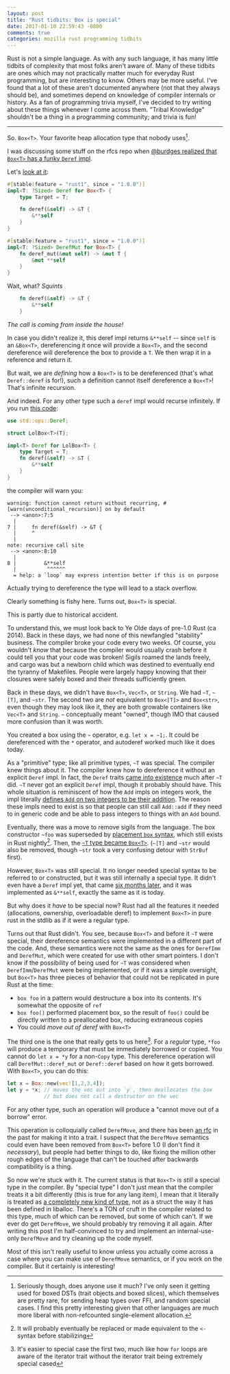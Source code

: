```yaml
---
layout: post
title: "Rust tidbits: Box is special"
date: 2017-01-10 22:59:43 -0800
comments: true
categories: mozilla rust programming tidbits
---
```


Rust is not a simple language. As with any such language, it has many little tidbits of complexity
that most folks aren't aware of. Many of these tidbits are ones which may not practically matter
much for everyday Rust programming, but are interesting to know. Others may be more useful. I've
found that a lot of these aren't documented anywhere (not that they always should be), and sometimes
depend on knowledge of compiler internals or history. As a fan of programming trivia myself, I've
decided to try writing about these things whenever I come across them. "Tribal Knowledge" shouldn't
be a thing in a programming community; and trivia is fun!


----------

So. `Box<T>`. Your favorite heap allocation type that nobody uses[^1].

I was discussing some stuff on the rfcs repo when
[@burdges realized that `Box<T>` has a funky `Deref` impl][rfcs-impl].

Let's [look at it][deref-impl]:

```rust
#[stable(feature = "rust1", since = "1.0.0")]
impl<T: ?Sized> Deref for Box<T> {
    type Target = T;

    fn deref(&self) -> &T {
        &**self
    }
}

#[stable(feature = "rust1", since = "1.0.0")]
impl<T: ?Sized> DerefMut for Box<T> {
    fn deref_mut(&mut self) -> &mut T {
        &mut **self
    }
}
```

Wait, what? _Squints_

```rust
    fn deref(&self) -> &T {
        &**self
    }
```

_The call is coming from inside the house!_


 [rfcs-impl]: https://github.com/rust-lang/rfcs/issues/1850#issuecomment-271766300
 [deref-impl]: https://github.com/rust-lang/rust/blob/e4fee525e04838dabc82beed5ae1a06051be53fd/src/liballoc/boxed.rs#L502
 [^1]: Seriously though, does anyone use it much? I've only seen it getting used for boxed DSTs (trait objects and boxed slices), which themselves are pretty rare, for sending heap types over FFI, and random special cases. I find this pretty interesting given that other languages are much more liberal with non-refcounted single-element allocation.


In case you didn't realize it, this deref impl returns `&**self` -- since `self`
is an `&Box<T>`, dereferencing it once will provide a `Box<T>`, and the second dereference
will dereference the box to provide a `T`. We then wrap it in a reference and return it.

But wait, we are _defining_ how a `Box<T>` is to be dereferenced (that's what `Deref::deref` is
for!), such a definition cannot itself dereference a `Box<T>`! That's infinite recursion.


And indeed. For any other type such a `deref` impl would recurse infinitely. If you run
[this code][lolbox]:

```rust
use std::ops::Deref;

struct LolBox<T>(T);

impl<T> Deref for LolBox<T> {
    type Target = T;
    fn deref(&self) -> &T {
        &**self
    }
}
```

 [lolbox]: https://play.rust-lang.org/?gist=9c8a02336c6816e57c83de39c103ca06&version=stable&backtrace=0

the compiler will warn you:

```text
warning: function cannot return without recurring, #[warn(unconditional_recursion)] on by default
 --> <anon>:7:5
  |
7 |     fn deref(&self) -> &T {
  |     ^
  |
note: recursive call site
 --> <anon>:8:10
  |
8 |         &**self
  |          ^^^^^^
  = help: a `loop` may express intention better if this is on purpose
```

Actually trying to dereference the type will lead to a stack overflow.

Clearly something is fishy here. Turns out, `Box<T>` is special.

This is partly due to historical accident.

To understand this, we must look back to Ye Olde days of pre-1.0 Rust (ca 2014). Back in these days,
we had none of this newfangled "stability" business. The compiler broke your code every two weeks.
Of course, you wouldn't _know_ that because the compiler would usually crash before it could tell
you that your code was broken! Sigils roamed the lands freely, and cargo was but a newborn child
which was destined to eventually end the tyranny of Makefiles. People were largely happy knowing
that their closures were safely boxed and their threads sufficiently green.

Back in these days, we didn't have `Box<T>`, `Vec<T>`, or `String`. We had `~T`, `~[T]`, and `~str`.
The second two are _not_ equivalent to `Box<[T]>` and `Box<str>`, even though they may look like it,
they are both growable containers like `Vec<T>` and `String`. `~` conceptually meant "owned", though
IMO that caused more confusion than it was worth.

You created a box using the `~` operator, e.g. `let x = ~1;`. It could be dereferenced with the `*`
operator, and autoderef worked much like it does today.

As a "primitive" type; like all primitive types, `~T` was special. The compiler knew things about
it. The compiler knew how to dereference it without an explicit `Deref` impl. In fact, the `Deref`
traits [came into existence][deref-pr] much after `~T` did. `~T` never got an explicit `Deref` impl,
though it probably should have. This whole situation is reminiscent of how the `Add` impls on
integers work, the impl literally [defines `Add` on two integers to be their addition][add-impl].
The reason these impls need to exist is so that people can still call `Add::add` if they need to
in generic code and be able to pass integers to things with an `Add` bound. 

Eventually, there was a move to remove sigils from the language. The box constructor `~foo` was
superseded by [placement `box` syntax][placement], which still exists in Rust nightly[^3]. Then, the
[`~T` type became `Box<T>`][die-sigil]. (`~[T]` and `~str` would also be removed, though `~str` took
a very confusing detour with `StrBuf` first).

However, `Box<T>` was still special. It no longer needed special syntax to be referred to or
constructed, but it was still internally a special type. It didn't even have a `Deref` impl yet,
that came [six months later][box-gets-deref], and it was implemented as `&**self`, exactly the same
as it is today.


 [deref-pr]: https://github.com/rust-lang/rust/pull/12491
 [add-impl]: https://github.com/rust-lang/rust/blob/e57f061be20666eb0506f6f41551c798bbb38b60/src/libcore/ops.rs#L255
 [placement]: https://github.com/rust-lang/rust/pull/11055/
 [die-sigil]: https://github.com/rust-lang/rust/pull/13904
 [box-gets-deref]: https://github.com/rust-lang/rust/pull/20052
 [^3]: It will probably eventually be replaced or made equivalent to the `<-` syntax before stabilizing

But why does it _have_ to be special now? Rust had all the features it needed (allocations,
ownership, overloadable deref) to implement `Box<T>` in pure rust in the stdlib as if it
were a regular type.

Turns out that Rust didn't. You see, because `Box<T>` and before it `~T` were special, their
dereference semantics were implemented in a different part of the code. And, these semantics were
not the same as the ones for `DerefImm` and `DerefMut`, which were created for use with other smart
pointers. I don't know if the possibility of being used for `~T` was considered when
`DerefImm`/`DerefMut` were being implemented, or if it was a simple oversight, but `Box<T>` has
three pieces of behavior that could not be replicated in pure Rust at the time:

 - `box foo` in a pattern would destructure a box into its contents. It's somewhat the opposite of `ref`
 - `box foo()` performed placement box, so the result of `foo()` could be directly written to a preallocated box, reducing extraneous copies
 - You could _move out of deref_ with `Box<T>`

The third one is the one that really gets to us here[^4].
For a _regular_ type, `*foo` will produce a temporary that must be immediately borrowed or copied.
You cannot do `let x = *y` for a non-`Copy` type. This dereference operation will call
`DerefMut::deref_mut` or `Deref::deref` based on how it gets borrowed. With `Box<T>`, you can do
this:

```rust
let x = Box::new(vec![1,2,3,4]);
let y = *x; // moves the vec out into `y`, then deallocates the box
            // but does not call a destructor on the vec
```

For any other type, such an operation will produce a "cannot move out of a borrow" error.

This operation is colloquially called `DerefMove`, and there has been [an rfc][derefmove] in the
past for making it into a trait. I suspect that the `DerefMove` semantics could even have been
removed from `Box<T>` before 1.0 (I don't find it _necessary_), but people had better things to do,
like fixing the million other rough edges of the language that can't be touched after backwards
compatibility is a thing.


So now we're stuck with it. The current status is that `Box<T>` is _still_ a special type in the
compiler. By "special type" I don't just mean that the compiler treats it a bit differently (this is
true for any lang item), I mean that it literally is treated as
[a completely new kind of type][tybox], not as a struct the way it has been defined in liballoc.
There's a TON of cruft in the compiler related to this type, much of which can be removed, but some
of which can't. If we ever do get `DerefMove`, we should probably try removing it all again. After
writing this post I'm half-convinced to try and implement an internal-use-only `DerefMove` and try
cleaning up the code myself.


Most of this isn't really useful to know unless you actually come across a case where you can make
use of `DerefMove` semantics, or if you work on the compiler. But it certainly is interesting!

 [derefmove]: https://github.com/rust-lang/rfcs/pull/178/files?short_path=6f69a99#diff-6f69a990502a98c2eeb172d87269005d
 [tybox]: http://manishearth.github.io/rust-internals-docs/rustc/ty/enum.TypeVariants.html#TyBox.v
 [^4]: It's easier to special case the first two, much like how `for` loops are aware of the iterator trait without the iterator trait being extremely special cased
